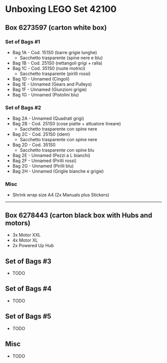 # Unboxing LEGO Set 42100

<!-- (2022-02-16 22:00 CET) -->

## Box 6273597 (carton white box)

### Set of Bags #1

* Bag 1A - Cod. 151S0 (barre grigie lunghe)
  - Sacchetto trasparente (spine nere e blu)
* Bag 1B - Cod. 251S0 (rettangoli grigi + ralla)
* Bag 1C - Cod. 351S0 (ruote motrici)
  - Sacchetto trasparente (pirilli rossi)
* Bag 1D - Unnamed (Cingoli)
* Bag 1E - Unnamed (Gears and Pulleys)
* Bag 1F - Unnamed (Giunzioni grigie)
* Bag 1G - Unnamed (Pistolini blu)

### Set of Bags #2

* Bag 2A - Unnamed (Quadrati grigi)
* Bag 2B - Cod. 251S0 (cose piatte + attuatore lineare)
  - Sacchetto trasparente con spine nere
* Bag 2C - Cod. 251S0 (idem)
  - Sacchetto trasparente con spine nere
* Bag 2D - Cod. 351S0
  - Sacchetto trasparente con spine blu
* Bag 2E - Unnamed (Pezzi a L bianchi)
* Bag 2F - Unnamed (Pirilli rossi)
* Bag 2G - Unnamed (Pirilli blu)
* Bag 2H - Unnamed (Griglie bianche e grigie)

### Misc
* Shrink wrap size A4 (2x Manuals plus Stickers)

--------------

## Box 6278443 (carton black box with Hubs and motors)
  
* 3x Motor XXL
* 4x Motor XL
* 2x Powered Up Hub

## Set of Bags #3

* TODO

## Set of Bags #4

* TODO

## Set of Bags #5

* TODO

## Misc

* TODO

<!-- EOF -->
